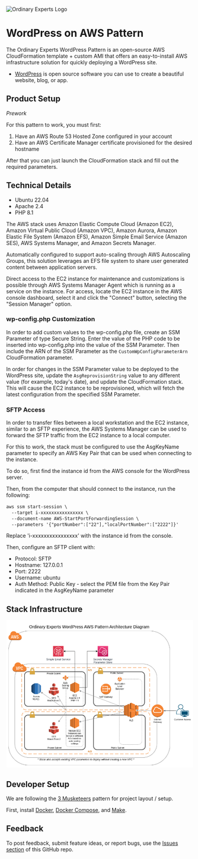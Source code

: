![Ordinary Experts Logo](https://ordinaryexperts.com/img/logo.png)

# WordPress on AWS Pattern

The Ordinary Experts WordPress Pattern is an open-source AWS CloudFormation template + custom AMI that offers an easy-to-install AWS infrastructure solution for quickly deploying a WordPress site.

* [WordPress](https://wordpress.org/) is open source software you can use to create a beautiful website, blog, or app.

## Product Setup

*Prework*

For this pattern to work, you must first:

1. Have an AWS Route 53 Hosted Zone configured in your account
1. Have an AWS Certificate Manager certificate provisioned for the desired hostname

After that you can just launch the CloudFormation stack and fill out the required parameters.

## Technical Details

* Ubuntu 22.04
* Apache 2.4
* PHP 8.1

The AWS stack uses Amazon Elastic Compute Cloud (Amazon EC2), Amazon Virtual Public Cloud (Amazon VPC), Amazon Aurora, Amazon Elastic File System (Amazon EFS), Amazon Simple Email Service (Amazon SES), AWS Systems Manager, and Amazon Secrets Manager.

Automatically configured to support auto-scaling through AWS Autoscaling Groups, this solution leverages an EFS file system to share user generated content between application servers.

Direct access to the EC2 instance for maintenance and customizations is possible through AWS Systems Manager Agent which is running as a service on the instance. For access, locate the EC2 instance in the AWS console dashboard, select it and click the "Connect" button, selecting the "Session Manager" option.

### wp-config.php Customization

In order to add custom values to the wp-config.php file, create an SSM Parameter of type Secure String. Enter the value of the PHP code to be inserted into wp-config.php into the value of the SSM Parameter. Then include the ARN of the SSM Parameter as the `CustomWpConfigParameterArn` CloudFormation parameter.

In order for changes in the SSM Parameter value to be deployed to the WordPress site, update the `AsgReprovisionString` value to any different value (for example, today's date), and update the CloudFormation stack. This will cause the EC2 instance to be reprovisioned, which will fetch the latest configuration from the specified SSM Parameter.

### SFTP Access

In order to transfer files between a local workstation and the EC2 instance, similar to an SFTP experience, the AWS Systems Manager can be used to forward the SFTP traffic from the EC2 instance to a local computer.

For this to work, the stack must be configured to use the AsgKeyName parameter to specify an AWS Key Pair that can be used when connecting to the instance.

To do so, first find the instance id from the AWS console for the WordPress server.

Then, from the computer that should connect to the instance, run the following:

```
aws ssm start-session \
  --target i-xxxxxxxxxxxxxxxx \
  --document-name AWS-StartPortForwardingSession \
  --parameters '{"portNumber":["22"],"localPortNumber":["2222"]}'
```

Replace 'i-xxxxxxxxxxxxxxxx' with the instance id from the console.

Then, configure an SFTP client with:

* Protocol: SFTP
* Hostname: 127.0.0.1
* Port: 2222
* Username: ubuntu
* Auth Method: Public Key - select the PEM file from the Key Pair indicated in the AsgKeyName parameter

## Stack Infrastructure

![Topology Diagram](docs/oe-wordpress-diagram-2.0.0.drawio.png)

## Developer Setup

We are following the [3 Musketeers](https://3musketeers.io/) pattern for project layout / setup.

First, install [Docker](https://www.docker.com/), [Docker Compose](https://docs.docker.com/compose/), and [Make](https://www.gnu.org/software/make/).

## Feedback

To post feedback, submit feature ideas, or report bugs, use the [Issues section](https://github.com/ordinaryexperts/aws-marketplace-oe-patterns-wordpress/issues) of this GitHub repo.
